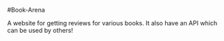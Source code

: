 #Book-Arena

A website for getting reviews for various books.
It also have an API which can be used by others!


